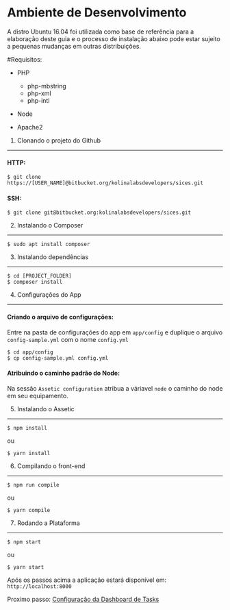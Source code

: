 Ambiente de Desenvolvimento
===========================

A distro Ubuntu 16.04 foi utilizada como base de referência para
a elaboração deste guia e o processo de instalação abaixo pode
estar sujeito a pequenas mudanças em outras distribuições.


#Requisitos:

  - PHP
    - php-mbstring
    - php-xml
    - php-intl

  - Node

  - Apache2


1. Clonando o projeto do Github
-------------------------------

#### HTTP:
```
$ git clone https://[USER_NAME]@bitbucket.org/kolinalabsdevelopers/sices.git
```
#### SSH:
```
$ git clone git@bitbucket.org:kolinalabsdevelopers/sices.git
```


2. Instalando o Composer
------------------------

```
$ sudo apt install composer
```


3. Instalando dependências
--------------------------

```
$ cd [PROJECT_FOLDER]
$ composer install
```


4. Configurações do App
-----------------------

#### Criando o arquivo de configurações:

Entre na pasta de configurações do app em `app/config` e
duplique o arquivo `config-sample.yml` com o nome `config.yml`

```
$ cd app/config
$ cp config-sample.yml config.yml
```

#### Atribuindo o caminho padrão do Node:

Na sessão `Assetic configuration` atribua a váriavel
`node` o caminho do node em seu equipamento.


5. Instalando o Assetic
-----------------------

```
$ npm install
```
ou
```
$ yarn install
```


6. Compilando o front-end
-------------------------

```
$ npm run compile
```
ou
```
$ yarn compile
```


7. Rodando a Plataforma
-----------------------

```
$ npm start
```
ou
```
$ yarn start
```


Após os passos acima a aplicação estará disponível em: `http://localhost:8000`


Proximo passo: [Configuração da Dashboard de Tasks](dashboard.md)
